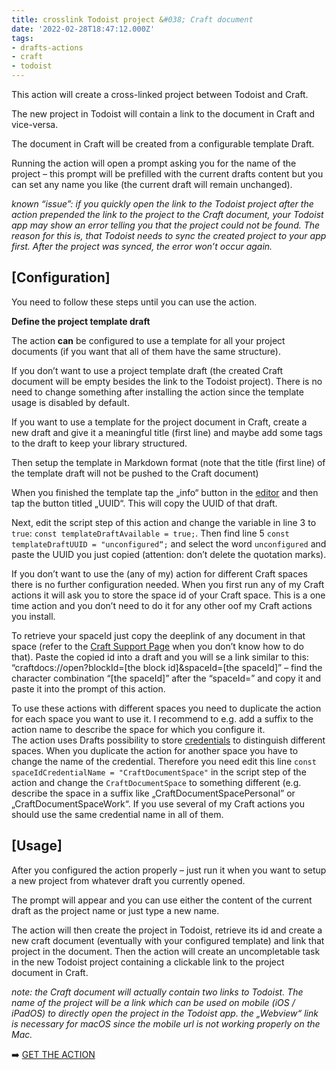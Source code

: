 ```yaml
---
title: crosslink Todoist project &#038; Craft document
date: '2022-02-28T18:47:12.000Z'
tags:
- drafts-actions
- craft
- todoist
---
```

This action will create a cross-linked project between Todoist and Craft.

The new project in Todoist will contain a link to the document in Craft and vice-versa.

The document in Craft will be created from a configurable template Draft.

Running the action will open a prompt asking you for the name of the project – this prompt will be prefilled with the current drafts content but you can set any name you like (the current draft will remain unchanged).

_known “issue”: if you quickly open the link to the Todoist project after the action prepended the link to the project to the Craft document, your Todoist app may show an error telling you that the project could not be found. The reason for this is, that Todoist needs to sync the created project to your app first. After the project was synced, the error won’t occur again._

## \[Configuration\]

You need to follow these steps until you can use the action.

**Define the project template draft**

The action **can** be configured to use a template for all your project documents (if you want that all of them have the same structure).

If you don’t want to use a project template draft (the created Craft document will be empty besides the link to the Todoist project). There is no need to change something after installing the action since the template usage is disabled by default.

If you want to use a template for the project document in Craft, create a new draft and give it a meaningful title (first line) and maybe add some tags to the draft to keep your library structured.

Then setup the template in Markdown format (note that the title (first line) of the template draft will not be pushed to the Craft document)

When you finished the template tap the „info“ button in the [editor](https://docs.getdrafts.com/editor/) and then tap the button titled „UUID“. This will copy the UUID of that draft.

Next, edit the script step of this action and change the variable in line 3 to `true`: `const templateDraftAvailable = true;`. Then find line 5 `const templateDraftUUID = "unconfigured“;` and select the word `unconfigured` and paste the UUID you just copied (attention: don’t delete the quotation marks).

If you don’t want to use the (any of my) action for different Craft spaces there is no further configuration needed. When you first run any of my Craft actions it will ask you to store the space id of your Craft space. This is a one time action and you don’t need to do it for any other oof my Craft actions you install.

To retrieve your spaceId just copy the deeplink of any document in that space (refer to the [Craft Support Page](https://support.craft.do/hc/en-us/articles/360020043878-How-to-link-into-a-specific-place-in-Craft-with-a-Deeplink) when you don’t know how to do that). Paste the copied id into a draft and you will se a link similar to this: “craftdocs://open?blockId=\[the block id\]&spaceId=\[the spaceId\]” – find the character combination “\[the spaceId\]” after the “spaceId=” and copy it and paste it into the prompt of this action.

To use these actions with different spaces you need to duplicate the action for each space you want to use it. I recommend to e.g. add a suffix to the action name to describe the space for which you configure it.  
The action uses Drafts possibility to store [credentials](https://docs.getdrafts.com/docs/settings/credentials) to distinguish different spaces. When you duplicate the action for another space you have to change the name of the credential. Therefore you need edit this line `const spaceIdCredentialName = "CraftDocumentSpace"` in the script step of the action and change the `CraftDocumentSpace` to something different (e.g. describe the space in a suffix like „CraftDocumentSpacePersonal” or „CraftDocumentSpaceWork“. If you use several of my Craft actions you should use the same credential name in all of them.

## \[Usage\]

After you configured the action properly – just run it when you want to setup a new project from whatever draft you currently opened.

The prompt will appear and you can use either the content of the current draft as the project name or just type a new name.

The action will then create the project in Todoist, retrieve its id and create a new craft document (eventually with your configured template) and link that project in the document. Then the action will create an uncompletable task in the new Todoist project containing a clickable link to the project document in Craft.

_note: the Craft document will actually contain two links to Todoist. The name of the project will be a link which can be used on mobile (iOS / iPadOS) to directly open the project in the Todoist app. the „Webview“ link is necessary for macOS since the mobile url is not working properly on the Mac._

➡️ [GET THE ACTION](https://directory.getdrafts.com/a/1sk)